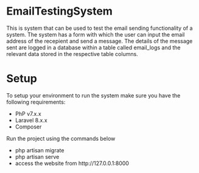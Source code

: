 # EmailTestingSystem
This is system that can be used to test the email sending functionality of a system. The system has a form with which the user can input the email address of the recepient and send a message. The details of the message sent are logged in a database within a table called email_logs and the relevant data stored in the respective table columns.<br>
<h1>Setup</h1>
<p>To setup your environment to run the system make sure you have the following requirements:</p>
<ul>
  <li>PhP v7.x.x</li>
  <li>Laravel 8.x.x</li>
  <li>Composer <any version></li>
</ul>

<p>Run the project using the commands below</p>
<ul>
  <li>php artisan migrate</li>
  <li>php artisan serve</li>
  <li>access the website from http://127.0.0.1:8000</li>
</ul>
